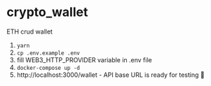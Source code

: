 # crypto_wallet
ETH crud wallet

1. `yarn`
2. `cp .env.example .env`
3. fill WEB3_HTTP_PROVIDER variable in .env file
3. `docker-compose up -d`
4. http://localhost:3000/wallet - API base URL is ready for testing 🚀
